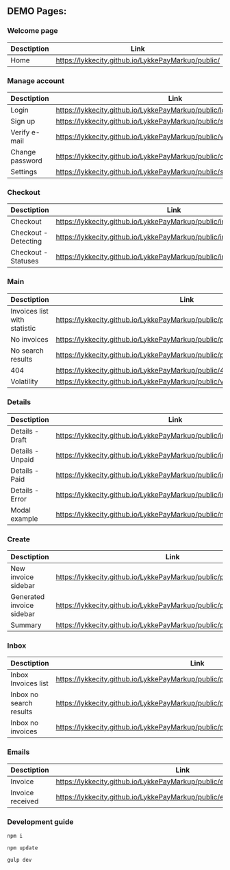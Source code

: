 ## DEMO Pages:

### Welcome page
Desctiption | Link
----------- | ----
Home        | https://lykkecity.github.io/LykkePayMarkup/public/


### Manage account
Desctiption | Link
----------- | ----
Login | https://lykkecity.github.io/LykkePayMarkup/public/login.html
Sign up | https://lykkecity.github.io/LykkePayMarkup/public/signup.html
Verify e-mail | https://lykkecity.github.io/LykkePayMarkup/public/verify_email.html
Change password | https://lykkecity.github.io/LykkePayMarkup/public/change_password.html
Settings | https://lykkecity.github.io/LykkePayMarkup/public/settings.html


### Checkout
Desctiption | Link
----------- | ----
Checkout    | https://lykkecity.github.io/LykkePayMarkup/public/invoice.html
Checkout - Detecting | https://lykkecity.github.io/LykkePayMarkup/public/invoice_detecting.html
Checkout - Statuses | https://lykkecity.github.io/LykkePayMarkup/public/invoice_statuses.html


### Main
Desctiption | Link
----------- | ----
Invoices list <br>with statistic | https://lykkecity.github.io/LykkePayMarkup/public/profile.html
No invoices | https://lykkecity.github.io/LykkePayMarkup/public/profile_no_invoices.html
No search results| https://lykkecity.github.io/LykkePayMarkup/public/profile_no_search_results.html
404 | https://lykkecity.github.io/LykkePayMarkup/public/404.html
Volatility | https://lykkecity.github.io/LykkePayMarkup/public/volatility.html


### Details
Desctiption | Link
----------- | ----
Details - Draft | https://lykkecity.github.io/LykkePayMarkup/public/invoice_draft.html
Details - Unpaid | https://lykkecity.github.io/LykkePayMarkup/public/invoice_unpaid.html
Details - Paid | https://lykkecity.github.io/LykkePayMarkup/public/invoice_paid.html
Details - Error | https://lykkecity.github.io/LykkePayMarkup/public/invoice_paid_error.html
Modal example | https://lykkecity.github.io/LykkePayMarkup/public/modal.html


### Create
Desctiption | Link
----------- | ----
New invoice sidebar | https://lykkecity.github.io/LykkePayMarkup/public/profile_draft.html
Generated invoice sidebar | https://lykkecity.github.io/LykkePayMarkup/public/profile_fill.html
Summary | https://lykkecity.github.io/LykkePayMarkup/public/profile_summary.html


### Inbox
Desctiption | Link
----------- | ----
Inbox Invoices list | https://lykkecity.github.io/LykkePayMarkup/public/profile_inbox.html
Inbox no search results | https://lykkecity.github.io/LykkePayMarkup/public/profile_inbox_no_search_results.html
Inbox no invoices | https://lykkecity.github.io/LykkePayMarkup/public/profile_inbox_no_invoices.html

### Emails
Desctiption | Link
----------- | ----
Invoice | https://lykkecity.github.io/LykkePayMarkup/public/email/invoice.html
Invoice received | https://lykkecity.github.io/LykkePayMarkup/public/email/invoice_received.html


### Development guide

`npm i`

`npm update`

`gulp dev`


[//]: # (Auth http://localhost:9006)

[//]: # (Checkout http://localhost:9006/invoice.html)

[//]: # (Checkout - Detecting http://localhost:9006/invoice_detecting.html)

[//]: # (Checkout - Statuses http://localhost:9006/invoice_statuses.html)

[//]: # (Details - Draft http://localhost:9006/invoice_draft.html)

[//]: # (http://localhost:9006/invoice_unpaid.html)

[//]: # (Details - Paid http://localhost:9006/invoice_paid.html)

[//]: # (Details - Error http://localhost:9006/invoice_paid_error.html)

[//]: # (http://localhost:9006/modal.html)

[//]: # (Invoices list <br>with statistic http://localhost:9006/profile.html)

[//]: # (New invoice sidebar http://localhost:9006/profile_draft.html)

[//]: # (Generated invoice sidebar http://localhost:9006/profile_fill.html)

[//]: # (Summary http://localhost:9006/profile_summary.html)

[//]: # (No invoices http://localhost:9006/profile_no_invoices.html)

[//]: # (No search results http://localhost:9006/profile_no_search_results.html)

[//]: # (404 http://localhost:9006/404.html)

[//]: # (Inbox Invoices list http://localhost:9006/profile_inbox.html)
